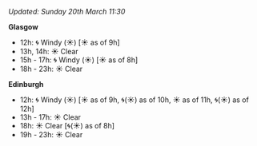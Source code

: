 *Updated: Sunday 20th March 11:30*

**Glasgow**

* 12h: :cyclone: Windy (:sunny:) [:sunny: as of 9h]
* 13h, 14h: :sunny: Clear
* 15h - 17h: :cyclone: Windy (:sunny:) [:sunny: as of 8h]
* 18h - 23h: :sunny: Clear

**Edinburgh**

* 12h: :cyclone: Windy (:sunny:) [:sunny: as of 9h, :cyclone:(:sunny:) as of 10h, :sunny: as of 11h, :cyclone:(:sunny:) as of 12h]
* 13h - 17h: :sunny: Clear
* 18h: :sunny: Clear [:cyclone:(:sunny:) as of 8h]
* 19h - 23h: :sunny: Clear
